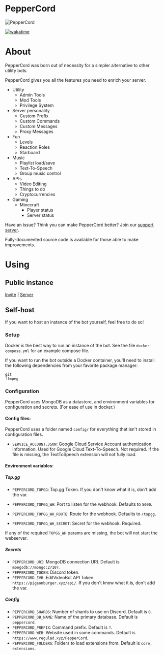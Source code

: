 # PepperCord

![PepperCord](https://repository-images.githubusercontent.com/364397477/80156d00-ad0d-11eb-85d6-dcdbcb0e136d)

[![wakatime](https://wakatime.com/badge/github/regulad/PepperCord.svg)](https://wakatime.com/badge/github/regulad/PepperCord)

# About

PepperCord was born out of necessity for a simpler alternative to other utility bots.

PepperCord gives you all the features you need to enrich your server.

* Utility
    * Admin Tools
    * Mod Tools
    * Privilege System
* Server personality
    * Custom Prefix
    * Custom Commands
    * Custom Messages
    * Proxy Messages
* Fun
    * Levels
    * Reaction Roles
    * Starboard
* Music
    * Playlist load/save
    * Text-To-Speech
    * Group music control
* APIs
    * Video Editing
    * Things to do
    * Cryptocurrencies
* Gaming
    * Minecraft
        * Player status
        * Server status

Have an issue? Think you can make PepperCord better? Join our [support server](https://www.regulad.xyz/discord).

Fully-documented source code is available for those able to make improvements.

# Using

## Public instance

[Invite](https://discord.com/api/oauth2/authorize?client_id=839264035756310589&permissions=3157650678&scope=bot%20applications.commands)
| [Server](https://www.regulad.xyz/discord)

## Self-host

If you want to host an instance of the bot yourself, feel free to do so!

### Setup

Docker is the best way to run an instance of the bot. See the file `docker-compose.yml` for an example compose file.

If you want to run the bot outside a Docker container, you'll need to install the following dependencies from your
favorite package manager:

```
git
ffmpeg
```

### Configuration

PepperCord uses MongoDB as a datastore, and environment variables for configuration and secrets. (For ease of use in
docker.)

#### Config files:

PepperCord uses a folder named `config/` for everything that isn't stored in configuration files.

* `SERVICE_ACCOUNT.JSON`: Google Cloud Service Account authentication information. Used for Google Cloud Text-To-Speech.
  Not required. If the file is missing, the TextToSpeech extension will not fully load.

#### Environment variables:

##### Top.gg

* `PEPPERCORD_TOPGG`: Top.gg Token. If you don't know what it is, don't add the var.

* `PEPPERCORD_TOPGG_WH`: Port to listen for the webhook. Defaults to `5000`.
* `PEPPERCORD_TOPGG_WH_ROUTE`: Route for the webhook. Defaults to `/topgg`.
* `PEPPERCORD_TOPGG_WH_SECRET`: Secret for the webhook. Required.

If any of the required `TOPGG_WH` params are missing, the bot will not start the webserver.

##### Secrets

* `PEPPERCORD_URI`: MongoDB connection URI. Default is `mongodb://mongo:27107`.
* `PEPPERCORD_TOKEN`: Discord token.
* `PEPPERCORD_EVB`: EditVideoBot API Token. `https://pigeonburger.xyz/api/`. If you don't know what it is, don't add the
  var.

##### Config

* `PEPPERCORD_SHARDS`: Number of shards to use on Discord. Default is `0`.
* `PEPPERCORD_DB_NAME`: Name of the primary database. Default is `peppercord`.
* `PEPPERCORD_PREFIX`: Command prefix. Default is `?`.
* `PEPPERCORD_WEB`: Website used in some commands. Default is `https://www.regulad.xyz/PepperCord`.
* `PEPPERCORD_FOLDERS`: Folders to load extensions from. Default is `core, extensions`.
